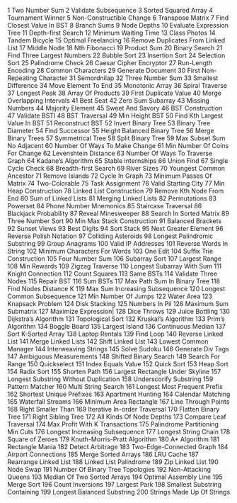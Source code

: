 1 Two Number Sum
2 Validate Subsequence
3 Sorted Squared Array
4 Tournament Winner
5 Non-Constructible Change
6 Transpose Matrix
7 Find Closest Value In BST
8 Branch Sums
9 Node Depths
10 Evaluate Expression Tree
11 Depth-first Search
12 Minimum Waiting Time
13 Class Photos
14 Tandem Bicycle
15 Optimal Freelancing
16 Remove Duplicates From Linked List
17 Middle Node
18 Nth Fibonacci
19 Product Sum
20 Binary Search
21 Find Three Largest Numbers
22 Bubble Sort
23 Insertion Sort
24 Selection Sort
25 Palindrome Check
26 Caesar Cipher Encryptor
27 Run-Length Encoding
28 Common Characters
29 Generate Document
30 First Non-Repeating Character
31 Semordnilap
32 Three Number Sum
33 Smallest Difference
34 Move Element To End
35 Monotonic Array
36 Spiral Traverse
37 Longest Peak
38 Array Of Products
39 First Duplicate Value
40 Merge Overlapping Intervals
41 Best Seat
42 Zero Sum Subarray
43 Missing Numbers
44 Majority Element
45 Sweet And Savory
46 BST Construction
47 Validate BSTI
48 BST Traversal
49 Min Height BST
50 Find Kth Largest Value In BST
51 Reconstruct BST
52 Invert Binary Tree
53 Binary Tree Diameter
54 Find Successor
55 Height Balanced Binary Tree
56 Merge Binary Trees
57 Symmetrical Tree
58 Split Binary Tree
59 Max Subset Sum No Adjacent
60 Number Of Ways To Make Change
61 Min Number Of Coins For Change
62 Levenshtein Distance
63 Number Of Ways To Traverse Graph
64 Kadane’s Algorithm
65 Stable internships
66 Union Find
67 Single Cycle Check
68 Breadth-first Search
69 River Sizes
70 Youngest Common Ancestor
71 Remove Islands
72 Cycle In Graph
73 Minimum Passes Of Matrix
74 Two-Colorable
75 Task Assignment
76 Valid Starting City
77 Min Heap Construction
78 Linked List Construction
79 Remove Kth Node From End
80 Sum of Linked Lists
81 Merging Linked Lists
82 Permutations
83 Powerset
84 Phone Number Mnemonics
85 Staircase Traversal
86 Blackjack Probability
87 Reveal Minesweeper
88 Search In Sorted Matrix
89 Three Number Sort
90 Min Max Stack Construction
91 Balanced Brackets
92 Sunset Views
93 Best Digits
94 Sort Stack
95 Next Greater Element
96 Reverse Polish Notation
97 Colliding Asteroids
98 Longest Palindromic Substring
99 Group Anagrams
100 Valid IP Addresses
101 Reverse Words In String
102 Minimum Characters For Words
103 One Edit
104 Suffix Trie Construction
105 Four Number Sum
106 Subarray Sort
107 Largest Range
108 Min Rewards
109 Zigzag Traverse
110 Longest Subarray With Sum
111 Knight Connection
112 Count Squares
113 Same BSTs
114 Validate Three Nodes
115 Repair BST
116 Sum BSTs
117 Max Path Sum In Binary Tree
118 Find Nodes Distance K
119 Max Sum Increasing Subsequence
120 Longest Common Subsequence
121 Min Number Of Jumps
122 Water Area
123 Knapsack Problem
124 Disk Stacking
125 Numbers In Pil
126 Maximum Sum Submatrix
127 Maximize Expression|
128 Dice Throws
129 Juice Bottling
130 Dijkstra’s Algorithm
131 Topological Sort
132 Kruskal’s Algorithm
133 Prim’s Algorithm
134 Boggle Board
135 Largest Island
136 Continuous Median
137 Sort K-Sorted Array
138 Laptop Rentals
139 Find Loop
140 Reverse Linked List
141 Merge Linked Lists
142 Shift Linked List
143 Lowest Common Manager
144 Interweaving Strings
145 Solve Sudoku
146 Generate Div Tags
147 Ambiguous Measurements
148 Shifted Binary Search
149 Search For Range
150 Quickselect
151 Index Equals Value
152 Quick Sort
153 Heap Sort
154 Radix Sort
155 Shorten Path
156 Largest Rectangle Under Skyline
157 Longest Substring Without Duplication
158 Underscorify Substring
159 Pattern Matcher
160 Multi String Search
161 Longest Most Frequent Prefix
162 Shortest Unique Prefixes
163 Apartment Hunting
164 Calendar Matching
165 Waterfall Streams
166 Minimum Area Rectangle
167 Line Through Points
168 Right Smaller Than
169 Iterative In-order Traversal
170 Flatten Binary Tree
171 Right Sibling Tree
172 All Kinds Of Node Depths
173 Compare Leaf Traversal
174 Max Profit With K Transactions
175 Palindrome Partitioning Min Cuts
176 Longest Increasing Subsequence
177 Longest String Chain
178 Square of Zeroes
179 Knuth-Morris-Pratt Algorithm
180 A* Algorithm
181 Rectangle Mania
182 Detect Arbitrage
183 Two-Edge-Connected Graph
184 Airport Connections
185 Merge Sorted Arrays
186 LRU Cache
187 Rearrange Linked List
188 Linked List Palindrome
189 Zip Linked List
190 Node Swap
191 Number Of Binary Tree Topologies
192 Non-Attacking Queens
193 Median Of Two Sorted Arrays
194 Optimal Assembly Line
195 Merge Sort
196 Count Inversions
197 Largest Park
198 Smallest Substring Containing
199 Longest Balanced Substring
200 Strings Made Up Of Strings